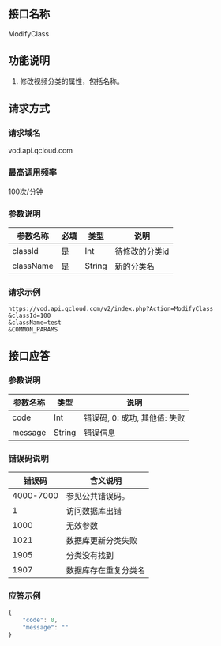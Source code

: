 ## 接口名称
ModifyClass

## 功能说明
1. 修改视频分类的属性，包括名称。

## 请求方式

### 请求域名
vod.api.qcloud.com

### 最高调用频率
100次/分钟

### 参数说明
| 参数名称 | 必填 | 类型 | 说明 |
|---------|---------|---------|---------|
| classId | 是 | Int | 待修改的分类id |
| className | 是 | String | 新的分类名 |

### 请求示例
```
https://vod.api.qcloud.com/v2/index.php?Action=ModifyClass
&classId=100
&className=test
&COMMON_PARAMS
```
## 接口应答

### 参数说明
| 参数名称 | 类型 | 说明 |
|---------|---------|---------|
| code | Int | 错误码, 0: 成功, 其他值: 失败 |
| message | String | 错误信息 |

### 错误码说明
| 错误码 | 含义说明|
|---------|---------|
| 4000-7000 | 参见公共错误码。  |
| 1 | 访问数据库出错  |
| 1000 | 无效参数  |
| 1021 | 数据库更新分类失败 |
| 1905 | 分类没有找到 |
| 1907 | 数据库存在重复分类名 |

### 应答示例
```javascript
{
    "code": 0,
    "message": ""
}
```

